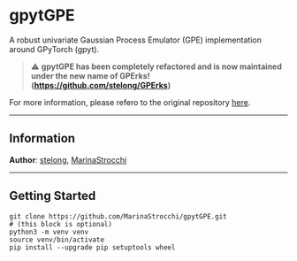 # gpytGPE

A robust univariate Gaussian Process Emulator (GPE) implementation around GPyTorch (gpyt).

> :warning: **gpytGPE has been completely refactored and is now maintained under the new name of GPErks! (https://github.com/stelong/GPErks)**

For more information, please refero to the original repository [here](https://github.com/stelong/gpytGPE).

---
## Information

**Author**: [stelong](https://github.com/stelong), [MarinaStrocchi](https://github.com/MarinaStrocchi)

---
## Getting Started

```
git clone https://github.com/MarinaStrocchi/gpytGPE.git
# (this block is optional)
python3 -m venv venv
source venv/bin/activate
pip install --upgrade pip setuptools wheel
```


